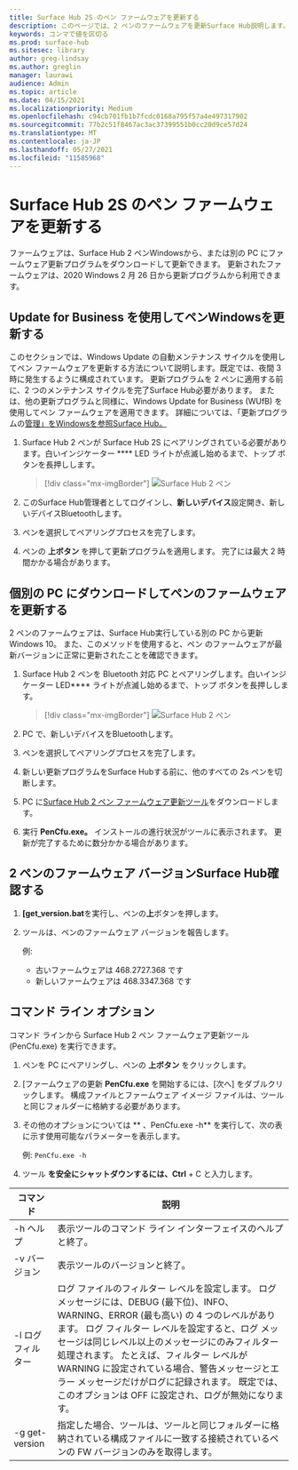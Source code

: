 ```yaml
---
title: Surface Hub 2S のペン ファームウェアを更新する
description: このページでは、2 ペンのファームウェアを更新Surface Hub説明します。
keywords: コンマで値を区切る
ms.prod: surface-hub
ms.sitesec: library
author: greg-lindsay
ms.author: greglin
manager: laurawi
audience: Admin
ms.topic: article
ms.date: 04/15/2021
ms.localizationpriority: Medium
ms.openlocfilehash: c94cb701fb1b7fcdc0168a795f57a4e497317902
ms.sourcegitcommit: 77b2c51f8467ac3ac37399551b0cc20d9ce57d24
ms.translationtype: MT
ms.contentlocale: ja-JP
ms.lasthandoff: 05/27/2021
ms.locfileid: "11585968"
---
```

# <a name="update-pen-firmware-on-surface-hub-2s"></a>Surface Hub 2S のペン ファームウェアを更新する

ファームウェアは、Surface Hub 2 ペンWindowsから、または別の PC にファームウェア更新プログラムをダウンロードして更新できます。 更新されたファームウェアは、2020 Windows 2 月 26 日から更新プログラムから利用できます。 

## <a name="update-pen-firmware-using-windows-update-for-business"></a>Update for Business を使用してペンWindowsを更新する

このセクションでは、Windows Update の自動メンテナンス サイクルを使用してペン ファームウェアを更新する方法について説明します。既定では、夜間 3 時に発生するように構成されています。 更新プログラムを 2 ペンに適用する前に、2 つのメンテナンス サイクルを完了Surface Hub必要があります。 または、他の更新プログラムと同様に、Windows Update for Business (WUfB) を使用してペン ファームウェアを適用できます。 詳細については、「更新プログラムの[管理」をWindowsを参照Surface Hub。](manage-windows-updates-for-surface-hub.md)

1. Surface Hub 2 ペンが Surface Hub 2S にペアリングされている必要があります。白いインジケーター **** LED ライトが点滅し始めるまで、トップ ボタンを長押しします。

    > [!div class="mx-imgBorder"]
    > ![Surface Hub 2 ペン](images/sh2-pen-1.png)

2. このSurface Hub管理者としてログインし、**新しいデバイス**設定開き、新しいデバイスBluetoothします。

3. ペンを選択してペアリングプロセスを完了します。

4. ペンの **上ボタン** を押して更新プログラムを適用します。 完了には最大 2 時間かかる場合があります。

## <a name="update-pen-firmware-by-downloading-to-separate-pc"></a>個別の PC にダウンロードしてペンのファームウェアを更新する

2 ペンのファームウェアは、Surface Hub実行している別の PC から更新Windows 10。 また、このメソッドを使用すると、ペン のファームウェアが最新バージョンに正常に更新されたことを確認できます。

1. Surface Hub 2 ペンを Bluetooth 対応 PC とペアリングします。白いインジケーター LED**** ライトが点滅し始めるまで、トップ ボタンを長押しします。

    > [!div class="mx-imgBorder"]
    > ![Surface Hub 2 ペン](images/sh2-pen-1.png)

2. PC で、新しいデバイスをBluetoothします。

3. ペンを選択してペアリングプロセスを完了します。

4. 新しい更新プログラムをSurface Hubする前に、他のすべての 2s ペンを切断します。

5. PC に[Surface Hub 2 ペン ファームウェア更新ツール](https://download.microsoft.com/download/8/3/F/83FD5089-D14E-42E3-AF7C-6FC36F80D347/Pen_Firmware_Tool.zip)をダウンロードします。

6. 実行 **PenCfu.exe。** インストールの進行状況がツールに表示されます。 更新が完了するために数分かかる場合があります。 


## <a name="check-firmware-version-of-surface-hub-2-pen"></a>2 ペンのファームウェア バージョンSurface Hub確認する

1. **[get_version.bat**を実行し、ペンの**上**ボタンを押します。

2. ツールは、ペンのファームウェア バージョンを報告します。 

   例:
    - 古いファームウェアは 468.2727.368 です
    - 新しいファームウェアは 468.3347.368 です

## <a name="command-line-options"></a>コマンド ライン オプション

コマンド ラインから Surface Hub 2 ペン ファームウェア更新ツール (PenCfu.exe) を実行できます。

1. ペンを PC にペアリングし、ペンの **上ボタン** をクリックします。

2. [ファームウェアの更新 **PenCfu.exe** を開始するには、[次へ] をダブルクリックします。 構成ファイルとファームウェア イメージ ファイルは、ツールと同じフォルダーに格納する必要があります。

3. その他のオプションについては ** 、PenCfu.exe -h** を実行して、次の表に示す使用可能なパラメーターを表示します。  

   例: `PenCfu.exe -h`

4. ツール **を安全にシャットダウンするには、Ctrl** + C と入力します。


| コマンド | 説明 |
| -------------- |---------------------------- |
| -h ヘルプ        | 表示ツールのコマンド ライン インターフェイスのヘルプと終了。 |
| -v バージョン     | 表示ツールのバージョンと終了。 |
| -l ログ フィルター  | ログ ファイルのフィルター レベルを設定します。 ログ メッセージには、DEBUG (最下位)、INFO、WARNING、ERROR (最も高い) の 4 つのレベルがあります。 ログ フィルター レベルを設定すると、ログ メッセージは同じレベル以上のメッセージにのみフィルター処理されます。 たとえば、フィルター レベルが WARNING に設定されている場合、警告メッセージとエラー メッセージだけがログに記録されます。 既定では、このオプションは OFF に設定され、ログが無効になります。 |
| -g get-version | 指定した場合、ツールは、ツールと同じフォルダーに格納されている構成ファイルに一致する接続されているペンの FW バージョンのみを取得します。  |

